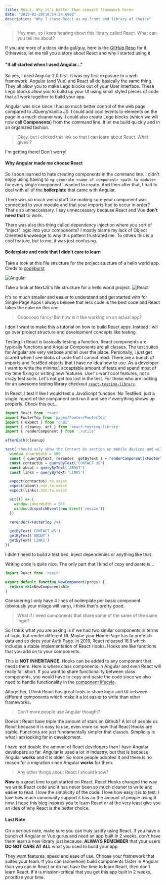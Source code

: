 ```yaml
---
title: React. Why it's better than <insert framework here>
date: "2019-03-28T16:54:24.698Z"
description: "Why I chose React as my front end library of choice"
---
```


> Hey man, so i keep hearing about this library called React. What can you tell me about?

If you are more of a docs kinda gal/guy, here is the [GitHub Repo](https://github.com/facebook/react) for it.
Otherwise, let me tell you a story about React and why I started using it

#### "It all started when I used Angular..."

So yes, I used Angular 2.0 first. It was my first exposure to a web framework. Angular (and Vue) and React all do basically the same thing.
They all allow you to make Lego blocks out of your User Interface. These Lego blocks allow you to build up your UI using small styled pieces of code
that all work together to build your app.

Angular was nice since I had so much better control of the web page compared to JQuery/Vanilla JS. I could
add cool events to elements on the page in a much cleaner way. I could also create Lego blocks (which we will now call **Components**) from the command line. It let me build quickly
and in an organized fashion.

> Okay, but I clicked this link so that I can learn about React. What gives!?

I'm getting there! Don't worry!

#### Why Angular made me choose React

So I soon learned to hate creating components in the command line. I didn't enjoy using having to `ng generate <name of component> <path to module>`
for every single component I wanted to create. And then after that, I had to deal with all of the **boilerplate**
that came with Angular.

There was so much weird stuff like making sure your component was connected to your module
and that your imports had to occur in order? That's so unneccessary. I say unneccessary because React and Vue **don't need that** to work.

There was also this thing called dependency injection where you sort of "inject" logic into your components?
I mostly blame my lack of Object Oriented knowledge to why this pattern frustrated me. To others this is a cool
feature, but to me, it was just confusing.

#### Boilerplate and code that I didn't care to learn

Take a look at this file structure for the project stucture of a hello world app. Creds to [codeburst](https://codeburst.io/angularjs-4-101-6675076784aa)


![Angular](./angular.gif)

Take a look at NextJS's file structure for a hello world project.
![React](./react.png)

It's so much smaller and easier to understand and get started with for Single Page Apps
I always believe that less code is the best code and React takes the cake on this one

> Oooooooo fancy! But how is it like working on an actual app?

I don't want to make this a tutorial on how to build React apps. Instead I will go over project structure and
development concepts like testing.

Testing in React is basically testing a function. React components are typically
functions and Angular Components are all classes. The test suites for Angular are very verbose and all over the place.
Personally, I just get scared when I see blobs of code that I cannot read. There are a bunch of imports and TestBed
objects that I have no idea how to use. As a developer I want to write the minimal, acceptable amount of
tests and spend most of my time fixing or writing new features. User's want cool features, not a crazy test suite.
Let's not get too lost in the test. For those who are looking for an awesome testing library checkout [`react-testing-library`](https://github.com/kentcdodds/react-testing-library).

In React, I test it like I would test a JavaScript function. No TestBed, just a single import of the component and run it
and see if everything shows up properly. Check this out...

```jsx
import React from 'react'
import FooterTop from 'pages/Footer/FooterTop'
import { expect } from 'chai'
import { cleanup, act } from 'react-testing-library'
import { renderComponent } from './utils'

afterEach(cleanup)

test('should only show the Contact Us section on mobile devices and will show everything when not on mobile, even when resizing', () => {
  window.innerWidth = 599
  const { queryByText, rerender, getByText } = renderComponent(<FooterTop />)
  const contactUs = queryByText('CONTACT US')
  const about = queryByText('ABOUT')
  const links = queryByText('LINKS')

  expect(contactUs).to.exist
  expect(about).not.to.exist
  expect(links).not.to.exist

  act(() => {
    window.innerWidth = 601
    window.dispatchEvent(new Event('resize'))
  })

  rerender(<FooterTop />)

  getByText('CONTACT US')
  getByText('ABOUT')
  getByText('LINKS')
})
```


I didn't need to build a test bed, inject dependenies or anything like that.

Writing code is quite nice. The only part that I kind of copy and paste is...

```jsx
import React from 'react'

export default function NewComponent(props) {
  return <h1>NewComponent<h1>
}
```

Considering I only have 4 lines of boilerplate per basic component (obviously your milage will vary),
I think that's pretty good.

> What if I need components that share some of the same of the same logic?

So I think what you are asking is if we had two similar components in terms of logic, but render
different UI. Maybe your Home Page has to prefetch data and so does your Auth Page. In 2019, React
released 16.8 which includes a stable implementation of React Hooks. Hooks are like functions that
you add on to your components.

This is **NOT INHERITANCE**. Hooks can be added to any component that needs
them. Here is where class components in Angular and even React will really fall short.
If you want to share functionality between class components, you would have to copy and paste
the code since we also need to handle functionality in the [component lifecyle](https://reactjs.org/docs/state-and-lifecycle.html).

Altogether, I think React has great tools to share logic and UI between different components
which make it a lot easier to write than other frameworks.

> Don't more people use Angular thought?

Doesn't React have triple the amount of stars on Github? A lot of people us React becuase it is easy to use, even more so
now that React Hooks are stable. Functions are just fundamentally simpler that classes. Simplicity is what I am looking
for in development.

I have met double the amount of React developers than I have Angular developers so far. Angular is used
a lot in industry, but that is because Angular **works** and it is older. So more people adopted it and there is no
reason for a migration since Angular **works** for them.

> Any other things about React I should know?

**Now** is a great time to get started on React. React Hooks changed the way we write React code and it has never
been so much cleaner to write and easier to read. I love the simplicity of the code. I love how easy it is to test.
I love how much community support it has an the amount of people using it now. I hope this blog inspires you to learn React
or at the very least give you an idea of why React is the better choice.

#### Last Note
On a serious note, make sure you can truly justify using React. If you have a bunch of Angular or Vue
gurus and need an app built in 2 weeks, don't have them learn a new library just because. **ALWAYS REMEMBER**
that your users **DO NOT CARE AT ALL** what you used to build your app.

They want features, speed and ease of use. Choose your framework that suites your team. If you can (somehow)
build components faster in Angular than you can in React or do not have the time to learn React, then don't learn
React. If it is mission-critical that you get this app built in 2 weeks, prioritize your time.

